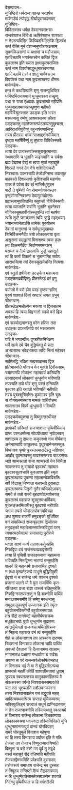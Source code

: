 वैशम्पायनः-  
युधिष्ठिरो धर्मराजः पप्रच्छ भरतर्षभ  
मार्कण्डेयं तपोवृद्धं दीर्घायुषमकल्मषम्  
युधिष्ठिरः-  
विदितास्तव धर्मज्ञ देवदानवराक्षसाः  
राजवंशाश्च विविधा ऋषिवंशाश्च शाश्वताः  
न तेऽस्त्यविदितं किञ्चिदस्मिँल्लोके द्विजर्षभ  
कथं वेत्सि मुने वंशान्मनुष्योरगरक्षसाम्  
सुपर्णकिन्नराणां च यक्षाणां च महौजसाम्  
एतदिच्छामि भगवंस्तत्त्वेन कथितं द्विज  
कुवलाश्व इति ख्यात इक्ष्वाकुरपराजितः  
कथं नाम विपर्यासाद्धुन्धुमारत्वमागतः  
एतदिच्छामि तत्त्वेन ज्ञातुं भार्गवसत्तम  
विपर्यस्तं यथा नाम कुवलाश्वस्य धीमतः  
मार्कण्डेयः-  
हन्त ते कथयिष्यामि शृणु राजन्युधिष्ठिर  
धर्मिष्ठमिदमाख्यानं धुन्धुमारस्य तच्छृणु  
यथा स राजा ऐक्ष्वाकः कुवलाश्वो महीपतिः  
धुन्धुमारत्वमगमत्तच्छृणुष्व महीपते  
महर्षिर्विश्रुतस्तात उदङ्क इति भारत  
मरुधन्वसु रम्येषु आश्रमस्तस्य कौरव  
उदङ्कस्तु महातेजास्तपोऽतप्यत्सुदुश्चरम्  
आरिराधयिषुर्विष्णुं बहून्वर्षगणान्विभुः  
तस्य प्रीतस्स भगवान्साक्षाद्दर्शनमेयिवान्  
दृष्ट्वा महर्षिर्विष्णुं तु तुष्टाव विविधैस्स्तवैः  
उदङ्कः-  
त्वया देव प्रजास्सर्वास्ससुरासुरमानवाः  
स्थावराणि च भूतानि जङ्गमानि च सर्वशः  
ब्रह्म वेदाश्च वेद्यं च त्वया सृष्टं महाद्युते  
शिरस्ते गगनं देव नेत्रे शशिदिवाकरौ  
निश्श्वासः पवनश्चापि तेजोऽग्निश्च तवाच्युत  
बाहवस्ते दिशस्सर्वाः कुक्षिश्चापि महार्णवः  
ऊरू ते पर्वता देव खं नाभिर्मधुसूदन  
पादौ ते पृथिवी चैव रोमाण्योषधयस्तव  
इन्द्रसोमाग्निवरुणा देवासुरमहोरगाः  
प्रह्वास्त्वामुपतिष्ठन्ति स्तुवन्तो विविधैस्स्तवैः  
त्वया व्याप्तानि सर्वाणि भूतानि भुवनेश्वर  
योगिनस्सुमहावीर्यास्स्तुवन्ति त्वां महर्षयः  
त्वयि तुष्टे जगच्छान्तं त्वयि क्रुद्धे महद्भयम्  
भयानामपनेताऽसि त्वमेकः पुरुषोत्तम  
देवानां मानुषाणां च सर्वभूतसुखावहः  
त्रिभिर्विक्रमणैर्देव त्रयो लोकास्त्वया वृताः  
असुराणां समृद्धानां विनाशश्च त्वया कृतः  
तव विक्रमणैर्देवा निर्वाणमगमन्परम्  
पराभवं च दैत्येन्द्रास्त्वयि क्रुद्धे महाद्युते  
त्वं हि कर्ता विकर्ता च भूतानामिह सर्वशः  
आराधयित्वा त्वां देवास्सुखमेधन्ति नित्यशः  
मार्कण्डेयः-  
एवं स्तुतो हृषीकेश उदङ्केन महात्मना  
उदङ्कमब्रवीद्विष्णुः प्रीतस्तेऽहं वरं वृणु  
उदङ्कः-  
पर्याप्तो मे वरो ह्येष यदहं दृष्टवान्हरिम्  
पुरुषं शाश्वतं दिव्यं स्रष्टारं जगतः प्रभुम्  
श्रीभगवान्-  
प्रीतस्तेऽहमलौल्येन भक्त्या च द्विजसत्तम  
अवश्यं हि त्वया विद्वन्मत्तो ग्राह्यो वरो द्विज  
मार्कण्डेयः-  
एवं सञ्चोद्यमानस्तु वरेण हरिणा तदा  
उदङ्कः प्राञ्जलिर्वव्रे वरं भरतसत्तम  
उदङ्कः-  
यदि मे भगवन्प्रीतः पुण्डरीकनिभेक्षण  
धर्मे सत्ये दमे चैव बुद्धिर्भवतु मे सदा  
अभ्यासश्च भवेद्भक्त्या त्वयि नित्यं महेश्वर  
श्रीभगवान्-  
सर्वमेतद्धि भविता मत्प्रसादात्तव द्विज  
प्रतिभास्यति योगश्च येन युक्तो दिवौकसाम्  
त्रयाणामपि लोकानां महत्कार्यं करिष्यसि  
उत्सादनार्थं लोकानां धुन्धुर्नाम भविष्यति  
तपस्यति तपो घोरं शृणु यस्तं हनिष्यति  
बृहदश्व इति ख्यातो भविष्यति महीपतिः  
तस्य पुत्रश्शुचिर्दान्तः कुवलाश्व इति श्रुतः  
स योगबलमास्थाय मामकं पार्थिवोत्तमः  
शासनात्तव विप्रर्षे धुन्धुमारो भविष्यति  
मार्कण्डेयः-  
उदङ्कमेवमुक्त्वा तु विष्णुरन्तरधीयत  
मार्कण्डेयः-  
इक्ष्वाकौ संस्थिते राजञ्शशादः पृथिवीमिमाम्  
प्राप्तः परमधर्मात्मा सोऽयोध्यायां नृपोऽभवत्  
शशादस्य तु दायादः ककुत्स्थो नाम वीर्यवान्  
अनेनाश्चापि काकुत्स्थः पृथुश्चानेनसस्सुतः  
विष्वगश्वः पृथोः पुत्रस्तस्मादार्द्रस्तु जज्ञिवान्  
आर्द्राद् युवनाश्वस्तु श्रावस्तस्तस्य चाऽऽत्मजः  
जज्ञे श्राव्यस्ततो राजा श्राव्यस्ती येन निर्मिता  
श्रावस्तस्य तु दायादो बृहदश्वो महाबलः  
बृहदश्वसुतश्चापि कुवलाश्व इति स्मृतः  
कुवलाश्वस्य पुत्राणां सहस्राण्येकविंशतिः  
सर्वे विद्यासु निष्णाता बलवन्तो दुरासदाः  
कुवलाश्वश्च पितृतो गुणैरभ्यधिकोऽभवत्  
समये तं ततो राज्ये बृहदश्वोऽभ्यषेचयत्  
कुवलाश्वं महाराज शूरमुत्तमधार्मिकम्  
पुत्रसङ्क्रामितश्रीस्तु बृहदश्वो महीपतिः  
जगाम तपसे धीमांस्तपोवनममित्रहा  
अथ शुश्राव राजर्षिं तमुदङ्को युधिष्ठिर  
वनं सम्प्रस्थितं राजन्बृहदश्वं द्विजोत्तमः  
तमुदङ्को महातेजास्सर्वास्त्रविदुषां वरम्  
न्यवारयदमेयात्मा समासाद्य पुरोत्तमे  
उदङ्कः-  
भवता रक्षणं कार्यं तत्तावत्कर्तुमर्हसि  
निरुद्विग्रा वयं राजंस्त्वत्प्रदाद्वसेमहि  
त्वया हि पृथिवी राजन्रक्ष्यमाणा महात्मना  
भविष्यति निरुद्विग्ना नारण्यं गन्तुमर्हसि  
पालने हि महान्धर्मः प्रजानामिह दृश्यते  
न तथा दृश्यतेऽरण्ये माभूत्ते बुद्धिरीदृशी  
ईदृशो न च राजेन्द्र धर्मः क्वचन दृश्यते  
प्रजानां पालने यो वै पुरा राजर्षिभिः कृतः  
रक्षितव्याः प्रजा राज्ञा तास्त्वं रक्षितुमर्हसि  
निरुद्विग्नस्तपस्तप्तुं न हि शक्नोमि पार्थिव  
ममाऽऽश्रमसमीपे हि समेषु मरुधन्वसु  
समुद्रवालुकापूर्ण उज्जानक इति स्मृतः  
बहुयोजनविस्तीर्णो बहुयोजनमायतः  
तत्र रौद्रो दानवेन्द्रो महावीर्यपराक्रमः  
मधुकैटभयोः पुत्रो धुन्धुर्नाम सुदारुणः  
अन्तर्भूमिगतो राजन्वसत्यमितविक्रमः  
तं निहत्य महाराज वनं त्वं गन्तुमर्हसि  
शेते स लोकनाशाय तप आस्थाय दारुणम्  
त्रिदशानां विनाशाय लोकानां चापि पार्थिव  
अवध्यो दैवतानां हि दैत्यानामथ रक्षसाम्  
नागानामथ यक्षाणां गन्धर्वाणां च सर्वशः  
अवाप्य स वरं राजन्सर्वलोकपितामहात्  
तं विनाशय भद्रं ते मा ते बुद्धिरतोऽन्यथा  
प्राप्स्यसे महतीं कीर्तिं शाश्वतीमव्ययां ध्रुवाम्  
क्रूरस्य स्वपतस्तस्य वालुकान्तर्हितस्य वै  
संवत्सरस्य पर्यन्ते निश्श्वासस्सम्प्रवर्तते  
यदा तदा भूश्चलति सशैलवनकानना  
तस्य निश्श्वासवातेन रज उद्धूयते महत्  
आदित्यपथमाश्रित्य सप्ताहं भूमिकम्पनम्  
सविस्फुलिङ्गं सज्वालं सधूमं ह्यग्निदारुणम्  
न तेन राजञ्शक्नोमि तस्मिन्स्थातुं स्वआश्रमे  
तं विनाशय राजेन्द्र लोकानां हितकाम्यया  
लोकास्स्वस्था भवन्त्वद्य तस्मिन्विनिहते युधि  
धुन्धुनामानमत्युग्रं दानवं घोरविग्रहम्  
समरे घोरतुमुले विनाशय महेषुणा  
त्वं हि तस्य विनाशाय पर्याप्त इति मे मतिः  
तेजसा तव तेजश्च विष्णुराप्याययिष्यति  
विष्णुना च वरो दत्तो मम पूर्वं तु तद्वधे  
यस्तं महासुरं रौद्रं वधिष्यति महीपतिः  
तेजस्तद्वैष्णवमिति प्रवेक्ष्यति दुरासदम्  
तत्तेजस्त्वं समाधाय राजेन्द्र भव दुस्सहः  
तं निषूदय सन्दिष्टो दैत्यं रौद्रपराक्रमम्  
न हि धुन्धुर्महातेजास्तेजसाऽल्पेन शक्यते  
निर्दग्धुं पृथिवीपाल स हि वर्षशतैरपि  
